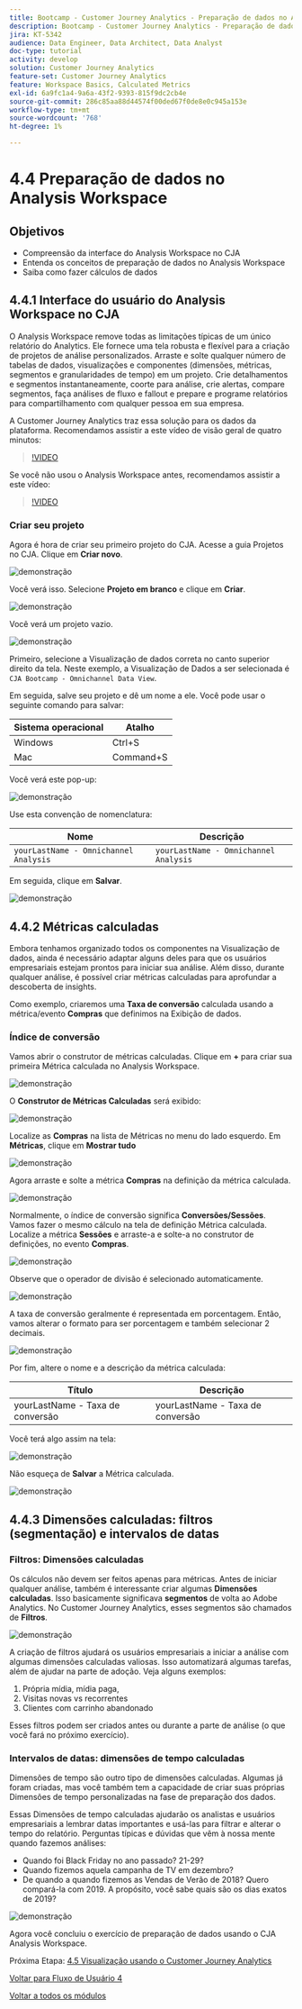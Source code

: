 ```yaml
---
title: Bootcamp - Customer Journey Analytics - Preparação de dados no Analysis Workspace
description: Bootcamp - Customer Journey Analytics - Preparação de dados no Analysis Workspace
jira: KT-5342
audience: Data Engineer, Data Architect, Data Analyst
doc-type: tutorial
activity: develop
solution: Customer Journey Analytics
feature-set: Customer Journey Analytics
feature: Workspace Basics, Calculated Metrics
exl-id: 6a9fc1a4-9a6a-43f2-9393-815f9dc2cb4e
source-git-commit: 286c85aa88d44574f00ded67f0de8e0c945a153e
workflow-type: tm+mt
source-wordcount: '768'
ht-degree: 1%

---
```


# 4.4 Preparação de dados no Analysis Workspace

## Objetivos

- Compreensão da interface do Analysis Workspace no CJA
- Entenda os conceitos de preparação de dados no Analysis Workspace
- Saiba como fazer cálculos de dados

## 4.4.1 Interface do usuário do Analysis Workspace no CJA

O Analysis Workspace remove todas as limitações típicas de um único relatório do Analytics. Ele fornece uma tela robusta e flexível para a criação de projetos de análise personalizados. Arraste e solte qualquer número de tabelas de dados, visualizações e componentes (dimensões, métricas, segmentos e granularidades de tempo) em um projeto. Crie detalhamentos e segmentos instantaneamente, coorte para análise, crie alertas, compare segmentos, faça análises de fluxo e fallout e prepare e programe relatórios para compartilhamento com qualquer pessoa em sua empresa.

A Customer Journey Analytics traz essa solução para os dados da plataforma. Recomendamos assistir a este vídeo de visão geral de quatro minutos:

>[!VIDEO](https://video.tv.adobe.com/v/35109?quality=12&learn=on&enablevpops)

Se você não usou o Analysis Workspace antes, recomendamos assistir a este vídeo:

>[!VIDEO](https://video.tv.adobe.com/v/35802?quality=12&learn=on&enablevpops&captions=por_br)

### Criar seu projeto

Agora é hora de criar seu primeiro projeto do CJA. Acesse a guia Projetos no CJA.
Clique em **Criar novo**.

![demonstração](./images/prmenu.png)

Você verá isso. Selecione **Projeto em branco** e clique em **Criar**.

![demonstração](./images/prmenu1.png)

Você verá um projeto vazio.

![demonstração](./images/premptyprojects.png)

Primeiro, selecione a Visualização de dados correta no canto superior direito da tela. Neste exemplo, a Visualização de Dados a ser selecionada é `CJA Bootcamp - Omnichannel Data View`.

Em seguida, salve seu projeto e dê um nome a ele. Você pode usar o seguinte comando para salvar:

| Sistema operacional | Atalho |
| ----------------- |-------------| 
| Windows | Ctrl+S |
| Mac | Command+S |

Você verá este pop-up:

![demonstração](./images/prsave.png)

Use esta convenção de nomenclatura:

| Nome | Descrição |
| ----------------- |-------------| 
| `yourLastName - Omnichannel Analysis` | `yourLastName - Omnichannel Analysis` |

Em seguida, clique em **Salvar**.

![demonstração](./images/prsave2.png)

## 4.4.2 Métricas calculadas

Embora tenhamos organizado todos os componentes na Visualização de dados, ainda é necessário adaptar alguns deles para que os usuários empresariais estejam prontos para iniciar sua análise. Além disso, durante qualquer análise, é possível criar métricas calculadas para aprofundar a descoberta de insights.

Como exemplo, criaremos uma **Taxa de conversão** calculada usando a métrica/evento **Compras** que definimos na Exibição de dados.

### Índice de conversão

Vamos abrir o construtor de métricas calculadas. Clique em **+** para criar sua primeira Métrica calculada no Analysis Workspace.

![demonstração](./images/pradd.png)

O **Construtor de Métricas Calculadas** será exibido:

![demonstração](./images/prbuilder.png)

Localize as **Compras** na lista de Métricas no menu do lado esquerdo. Em **Métricas**, clique em **Mostrar tudo**

![demonstração](./images/calcbuildercr1.png)

Agora arraste e solte a métrica **Compras** na definição da métrica calculada.

![demonstração](./images/calcbuildercr2.png)

Normalmente, o índice de conversão significa **Conversões/Sessões**. Vamos fazer o mesmo cálculo na tela de definição Métrica calculada. Localize a métrica **Sessões** e arraste-a e solte-a no construtor de definições, no evento **Compras**.

![demonstração](./images/calcbuildercr3.png)

Observe que o operador de divisão é selecionado automaticamente.

![demonstração](./images/calcbuildercr4.png)

A taxa de conversão geralmente é representada em porcentagem. Então, vamos alterar o formato para ser porcentagem e também selecionar 2 decimais.

![demonstração](./images/calcbuildercr5.png)

Por fim, altere o nome e a descrição da métrica calculada:

| Título | Descrição |
| ----------------- |-------------| 
| yourLastName - Taxa de conversão | yourLastName - Taxa de conversão |

Você terá algo assim na tela:

![demonstração](./images/calcbuildercr6.png)

Não esqueça de **Salvar** a Métrica calculada.

![demonstração](./images/pr9.png)

## 4.4.3 Dimensões calculadas: filtros (segmentação) e intervalos de datas

### Filtros: Dimensões calculadas

Os cálculos não devem ser feitos apenas para métricas. Antes de iniciar qualquer análise, também é interessante criar algumas **Dimensões calculadas**. Isso basicamente significava **segmentos** de volta ao Adobe Analytics. No Customer Journey Analytics, esses segmentos são chamados de **Filtros**.

![demonstração](./images/prfilters.png)

A criação de filtros ajudará os usuários empresariais a iniciar a análise com algumas dimensões calculadas valiosas. Isso automatizará algumas tarefas, além de ajudar na parte de adoção. Veja alguns exemplos:

1. Própria mídia, mídia paga,
2. Visitas novas vs recorrentes
3. Clientes com carrinho abandonado

Esses filtros podem ser criados antes ou durante a parte de análise (o que você fará no próximo exercício).

### Intervalos de datas: dimensões de tempo calculadas

Dimensões de tempo são outro tipo de dimensões calculadas. Algumas já foram criadas, mas você também tem a capacidade de criar suas próprias Dimensões de tempo personalizadas na fase de preparação dos dados.

Essas Dimensões de tempo calculadas ajudarão os analistas e usuários empresariais a lembrar datas importantes e usá-las para filtrar e alterar o tempo do relatório. Perguntas típicas e dúvidas que vêm à nossa mente quando fazemos análises:

- Quando foi Black Friday no ano passado? 21-29?
- Quando fizemos aquela campanha de TV em dezembro?
- De quando a quando fizemos as Vendas de Verão de 2018? Quero compará-la com 2019. A propósito, você sabe quais são os dias exatos de 2019?

![demonstração](./images/timedimensions.png)

Agora você concluiu o exercício de preparação de dados usando o CJA Analysis Workspace.

Próxima Etapa: [4.5 Visualização usando o Customer Journey Analytics](./ex5.md)

[Voltar para Fluxo de Usuário 4](./uc4.md)

[Voltar a todos os módulos](./../../overview.md)
